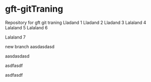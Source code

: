 # gft-gitTraning
Repository for gft git traning
Lladand 1
Lladand 2
Lladand 3
Lalaland 4
Lalaland 5
Lalaland 6

Lalaland 7

new branch
aasdasdasd

aasdasdasd

asdfasdf

asdfasdf